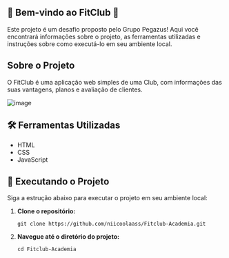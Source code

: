 ## 🎉 **Bem-vindo ao FitClub** 🚀

Este projeto é um desafio proposto pelo Grupo Pegazus! Aqui você encontrará informações sobre o projeto, as ferramentas utilizadas e instruções sobre como executá-lo em seu ambiente local.

## Sobre o Projeto

O FitClub é uma aplicação web simples de uma Club, com informações das suas vantagens, planos e avaliação de clientes. 

![image](https://github.com/user-attachments/assets/be27b4cc-d64a-4e8f-b212-fe64856554f6)


## 🛠️ Ferramentas Utilizadas

- HTML
- CSS
- JavaScript

## 🚀 Executando o Projeto

Siga a estrução abaixo para executar o projeto em seu ambiente local:

1. **Clone o repositório:**

   ```
   git clone https://github.com/niicoolaass/Fitclub-Academia.git
   ```

2. **Navegue até o diretório do projeto:**

   ```
   cd Fitclub-Academia
   ```

